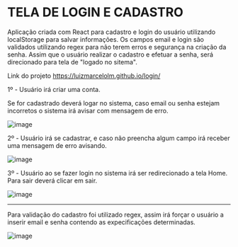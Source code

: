 # TELA DE LOGIN E CADASTRO

Aplicação criada com React para cadastro e login do usuário utilizando localStorage para salvar informações. Os campos email e login são validados utilizando regex para não terem erros e segurança na criação da senha. Assim que o usuário realizar o cadastro e efetuar a senha, será direcionado para tela de "logado no sitema".

Link do projeto
https://luizmarcelolm.github.io/login/

1º - Usuário irá criar uma conta.

Se for cadastrado deverá logar no sistema, caso email ou senha estejam incorretos o sistema irá avisar com mensagem de erro.
     
 
![image](https://user-images.githubusercontent.com/109484017/189463217-d0de41ec-1ec3-4180-94ab-169d248bab40.png)


2º - Usuário irá se cadastrar, e caso não preencha algum campo irá receber uma mensagem de erro avisando.

![image](https://user-images.githubusercontent.com/109484017/189463636-67c17fda-c1f1-40c7-be43-b147f5b0323c.png)


3º - Usuário ao se fazer login no sistema irá ser redirecionado a tela Home.
Para sair deverá clicar em sair.

![image](https://user-images.githubusercontent.com/109484017/189463968-6b4b00f8-b168-4834-b3fa-1d04121bbfae.png)

----------------------------------------------------------------------------------------------------------------
Para validação do cadastro foi utilizado regex, assim irá forçar o usuário a inserir email e senha contendo as expecificações determinadas.

![image](https://user-images.githubusercontent.com/109484017/189488319-ed531c8c-7084-4c44-87f6-912e09e3f285.png)












